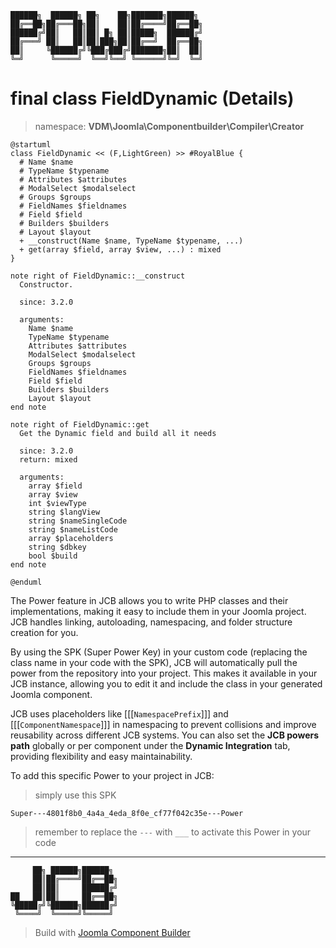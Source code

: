 ```
██████╗  ██████╗ ██╗    ██╗███████╗██████╗
██╔══██╗██╔═══██╗██║    ██║██╔════╝██╔══██╗
██████╔╝██║   ██║██║ █╗ ██║█████╗  ██████╔╝
██╔═══╝ ██║   ██║██║███╗██║██╔══╝  ██╔══██╗
██║     ╚██████╔╝╚███╔███╔╝███████╗██║  ██║
╚═╝      ╚═════╝  ╚══╝╚══╝ ╚══════╝╚═╝  ╚═╝
```
# final class FieldDynamic (Details)
> namespace: **VDM\Joomla\Componentbuilder\Compiler\Creator**

```uml
@startuml
class FieldDynamic << (F,LightGreen) >> #RoyalBlue {
  # Name $name
  # TypeName $typename
  # Attributes $attributes
  # ModalSelect $modalselect
  # Groups $groups
  # FieldNames $fieldnames
  # Field $field
  # Builders $builders
  # Layout $layout
  + __construct(Name $name, TypeName $typename, ...)
  + get(array $field, array $view, ...) : mixed
}

note right of FieldDynamic::__construct
  Constructor.

  since: 3.2.0
  
  arguments:
    Name $name
    TypeName $typename
    Attributes $attributes
    ModalSelect $modalselect
    Groups $groups
    FieldNames $fieldnames
    Field $field
    Builders $builders
    Layout $layout
end note

note right of FieldDynamic::get
  Get the Dynamic field and build all it needs

  since: 3.2.0
  return: mixed
  
  arguments:
    array $field
    array $view
    int $viewType
    string $langView
    string $nameSingleCode
    string $nameListCode
    array $placeholders
    string $dbkey
    bool $build
end note
 
@enduml
```

The Power feature in JCB allows you to write PHP classes and their implementations, making it easy to include them in your Joomla project. JCB handles linking, autoloading, namespacing, and folder structure creation for you.

By using the SPK (Super Power Key) in your custom code (replacing the class name in your code with the SPK), JCB will automatically pull the power from the repository into your project. This makes it available in your JCB instance, allowing you to edit it and include the class in your generated Joomla component.

JCB uses placeholders like [[[`NamespacePrefix`]]] and [[[`ComponentNamespace`]]] in namespacing to prevent collisions and improve reusability across different JCB systems. You can also set the **JCB powers path** globally or per component under the **Dynamic Integration** tab, providing flexibility and easy maintainability.

To add this specific Power to your project in JCB:

> simply use this SPK
```
Super---4801f8b0_4a4a_4eda_8f0e_cf77f042c35e---Power
```
> remember to replace the `---` with `___` to activate this Power in your code

---
```
     ██╗ ██████╗██████╗
     ██║██╔════╝██╔══██╗
     ██║██║     ██████╔╝
██   ██║██║     ██╔══██╗
╚█████╔╝╚██████╗██████╔╝
 ╚════╝  ╚═════╝╚═════╝
```
> Build with [Joomla Component Builder](https://git.vdm.dev/joomla/Component-Builder)

